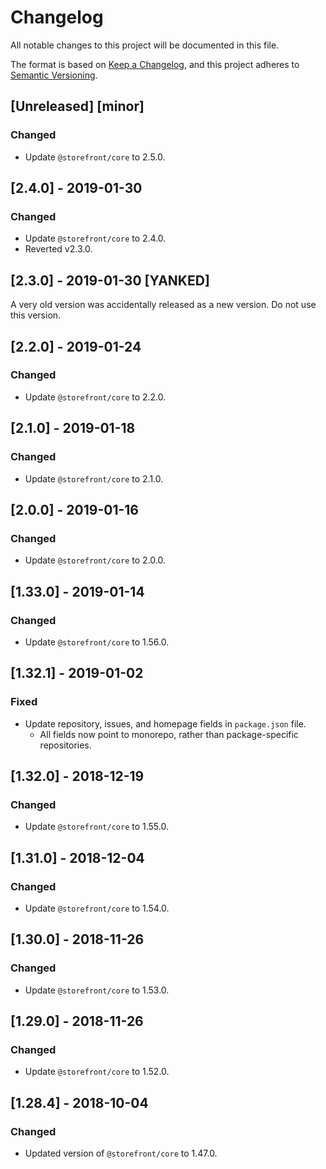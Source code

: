 # Changelog
All notable changes to this project will be documented in this file.

The format is based on [Keep a Changelog](https://keepachangelog.com/en/1.0.0/),
and this project adheres to [Semantic Versioning](https://semver.org/spec/v2.0.0.html).

## [Unreleased] [minor]
### Changed
- Update `@storefront/core` to 2.5.0.

## [2.4.0] - 2019-01-30
### Changed
- Update `@storefront/core` to 2.4.0.
- Reverted v2.3.0.

## [2.3.0] - 2019-01-30 [YANKED]
A very old version was accidentally released as a new version. Do not use this version.

## [2.2.0] - 2019-01-24
### Changed
- Update `@storefront/core` to 2.2.0.

## [2.1.0] - 2019-01-18
### Changed
- Update `@storefront/core` to 2.1.0.

## [2.0.0] - 2019-01-16
### Changed
- Update `@storefront/core` to 2.0.0.

## [1.33.0] - 2019-01-14
### Changed
- Update `@storefront/core` to 1.56.0.

## [1.32.1] - 2019-01-02
### Fixed
- Update repository, issues, and homepage fields in `package.json` file.
  - All fields now point to monorepo, rather than package-specific repositories.

## [1.32.0] - 2018-12-19
### Changed
- Update `@storefront/core` to 1.55.0.

## [1.31.0] - 2018-12-04
### Changed
- Update `@storefront/core` to 1.54.0.

## [1.30.0] - 2018-11-26
### Changed
- Update `@storefront/core` to 1.53.0.

## [1.29.0] - 2018-11-26
### Changed
- Update `@storefront/core` to 1.52.0.

## [1.28.4] - 2018-10-04
### Changed
- Updated version of `@storefront/core` to 1.47.0.
